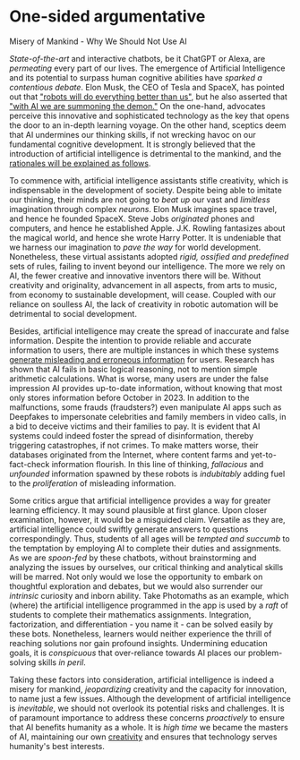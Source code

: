 # One-sided argumentative
Misery of Mankind - Why We Should Not Use AI

*State-of-the-art* and interactive chatbots, be it ChatGPT or Alexa, are *permeating* every part of our lives. The emergence of Artificial Intelligence and its potential to surpass human cognitive abilities have *sparked a contentious debate*. <span class="hi-green">Elon Musk, the CEO of Tesla and SpaceX, has pointed out that <u>"robots will do everything better than us"</u>, but he also asserted that <u>"with AI we are summoning the demon."</u></span> On the one-hand, advocates perceive this innovative and sophisticated technology as the key that <span class="hi-orange">opens the door to an in-depth learning voyage</span>. On the other hand, sceptics deem that <span class="hi-orange">AI undermines our thinking skills</span>, if not wrecking havoc on our fundamental cognitive development. It is strongly believed that the <span class="hi-blue">introduction of artificial intelligence is detrimental to the mankind</span>, and the <u>rationales will be explained as follows</u>.

To commence with, <span class="hi-blue">artificial intelligence assistants stifle creativity, which is indispensable in the development of society</span>. Despite being able to imitate our thinking, their minds are not going to *beat up* our vast and *limitless* imagination through complex *neurons*. <span class="hi-green">Elon Musk</span> imagines space travel, and hence he founded SpaceX. <span class="hi-green">Steve Jobs</span> *originated* phones and computers, and hence he established Apple. <span class="hi-green">J.K. Rowling</span> fantasizes about the magical world, and hence she wrote Harry Potter. It is undeniable that we harness our imagination to *pave the way* for world development. Nonetheless, these virtual assistants adopted *rigid, ossified and predefined* sets of rules, failing to invent beyond our intelligence. <span class="hi-green">The more we rely on AI, the fewer creative and innovative inventors there will be.</span> Without creativity and originality, advancement in all aspects, from arts to music, from economy to sustainable development, will cease. Coupled with our reliance on soulless AI, <span class="hi-blue">the lack of creativity in robotic automation will be detrimental to social development</span>.

Besides, <span class="hi-blue">artificial intelligence may create the spread of inaccurate and false information</span>. Despite the intention to provide reliable and accurate information to users, there are multiple instances in which these systems <u>generate misleading and erroneous information</u> for users. Research has shown that AI <span class="hi-green">fails in basic logical reasoning</span>, not to mention simple arithmetic calculations. What is worse, many users are under the false impression AI provides up-to-date information, without knowing that most only stores information before October in 2023. In addition to the malfunctions, some frauds (fraudsters?) even <span class="hi-green">manipulate AI apps such as Deepfakes to impersonate celebrities and family members in video calls</span>, in a bid to deceive victims and their families to pay. It is evident that AI systems could indeed foster the spread of disinformation, thereby triggering catastrophes, if not crimes. To make matters worse, their databases originated from the Internet, where <span class="hi-green">content farms</span> and yet-to-fact-check information flourish. In this line of thinking, *fallacious* and *unfounded* information spawned by these robots is *indubitably* adding fuel to the *proliferation* of misleading information.

Some critics argue that <span class="hi-blue">artificial intelligence provides a way for greater learning efficiency</span>. It may sound plausible at first glance. Upon closer examination, however, it would be a misguided claim. Versatile as they are, artificial intelligence could swiftly generate answers to questions correspondingly. Thus, students of all ages will be *tempted and succumb* to the temptation by employing AI to complete their duties and assignments. As we are *spoon-fed* by these chatbots, without brainstorming and analyzing the issues by ourselves, our <span class="hi-green">critical thinking and analytical skills will be marred</span>. Not only would we lose the opportunity to embark on thoughtful exploration and debates, but we would also surrender our *intrinsic* curiosity and inborn ability. Take <span class="hi-green">Photomaths</span> as an example, which (where) the artificial intelligence programmed in the app is used by a *raft* of students to complete their mathematics assignments. Integration, factorization, and differentiation - you name it - can be solved easily by these bots. Nonetheless, learners would neither experience the thrill of reaching solutions nor gain profound insights. Undermining education goals, it is *conspicuous* that over-reliance towards AI places our problem-solving skills *in peril*.

Taking these factors into consideration, artificial intelligence is indeed a misery for mankind, *jeopardizing* creativity and the capacity for innovation, to name just a few issues. Although the development of artificial intelligence is *inevitable*, we should not overlook its potential risks and challenges. It is of paramount importance to address these concerns *proactively* to ensure that AI benefits humanity as a whole. It is *high time* we became the <span class="hi-green">masters of AI</span>, maintaining our own <u>creativity</u> and ensures that technology serves humanity's best interests.
